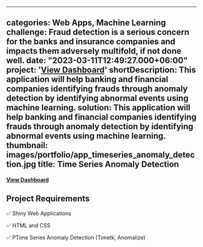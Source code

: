 
---
categories: Web Apps, Machine Learning
challenge: Fraud detection is a serious concern for the banks and insurance companies and impacts them adversely multifold, if not done well.
date: "2023-03-11T12:49:27.000+06:00"
project: '[View Dashboard]()'
shortDescription: This application will help banking and financial companies identifying frauds through anomaly detection by identifying abnormal events using machine learning.
solution: This application will help banking and financial companies identifying frauds through anomaly detection by identifying abnormal events using machine learning.
thumbnail: images/portfolio/app_timeseries_anomaly_detection.jpg
title: Time Series Anomaly Detection
---



#### [View Dashboard]()

## Project Requirements

✅ Shiny Web Applications

✅ HTML and CSS

✅ PTime Series Anomaly Detection (Timetk, Anomalize)
